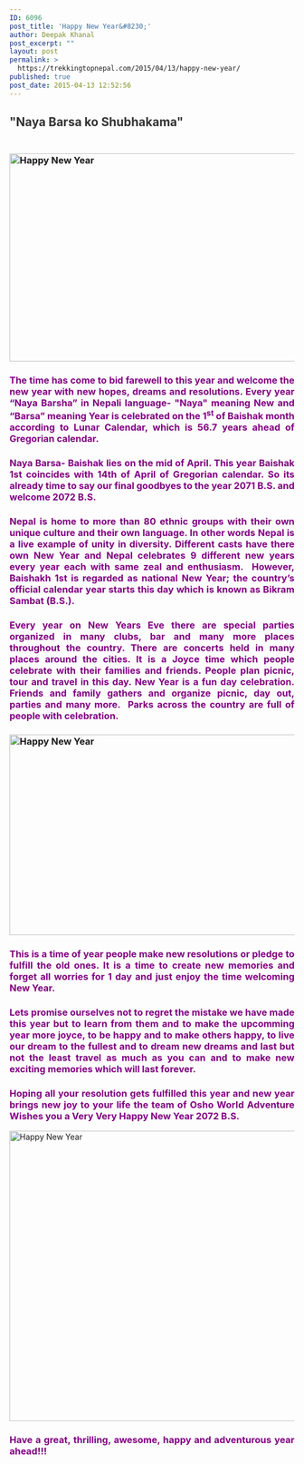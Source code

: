 ```yaml
---
ID: 6096
post_title: 'Happy New Year&#8230;'
author: Deepak Khanal
post_excerpt: ""
layout: post
permalink: >
  https://trekkingtopnepal.com/2015/04/13/happy-new-year/
published: true
post_date: 2015-04-13 12:52:56
---
```

<h2 style="text-align: justify;"><span style="color: #333333;">"Naya Barsa ko Shubhakama"</span></h2>
<h3> <a href="http://oshoadventure.com/wp-content/uploads/2015/04/Happy-New-Year-Greeting-Cards-Post-20712.jpg"><img class="aligncenter  wp-image-6105" src="http://oshoadventure.com/wp-content/uploads/2015/04/Happy-New-Year-Greeting-Cards-Post-20712.jpg" alt="Happy New Year" width="546" height="367" /></a></h3>
<h3 style="text-align: justify;"><span style="color: #800080;">The time has come to bid farewell to this year and welcome the new year with new hopes, dreams and resolutions. Every year “Naya Barsha” in Nepali language- "Naya" meaning New and “Barsa” meaning Year is celebrated on the 1<sup>st</sup> of Baishak month according to Lunar Calendar, which is 56.7 years ahead of Gregorian calendar.</span></h3>
<h3 style="text-align: justify;"><span style="color: #800080;">Naya Barsa- Baishak lies on the mid of April. This year Baishak 1st coincides with 14th of April of Gregorian calendar. So its already time to say our final goodbyes to the year 2071 B.S. and welcome 2072 B.S.</span></h3>
<h3 style="text-align: justify;"><span style="color: #800080;">Nepal is home to more than 80 ethnic groups with their own unique culture and their own language. In other words Nepal is a live example of unity in diversity. Different casts have there own New Year and Nepal celebrates 9 different new years every year each with same zeal and enthusiasm.  However, Baishakh 1st is regarded as national New Year; the country’s official calendar year starts this day which is known as Bikram Sambat (B.S.).</span></h3>
<h3 style="text-align: justify;"><span style="color: #800080;">Every year on New Years Eve there are special parties organized in many clubs, bar and many more places throughout the country. There are concerts held in many places around the cities. It is a Joyce time which people celebrate with their families and friends. People plan picnic, tour and travel in this day. New Year is a fun day celebration. Friends and family gathers and organize picnic, day out, parties and many more.  Parks across the country are full of people with celebration.</span></h3>
<h3 style="text-align: justify;"><a href="http://oshoadventure.com/wp-content/uploads/2015/04/original.jpg"><img class="aligncenter wp-image-6098 " src="http://oshoadventure.com/wp-content/uploads/2015/04/original.jpg" alt="Happy New Year" width="629" height="354" /></a></h3>
<h3 style="text-align: justify;"><span style="color: #800080;">This is a time of year people make new resolutions or pledge to fulfill the old ones. It is a time to create new memories and forget all worries for 1 day and just enjoy the time welcoming New Year.</span></h3>
<h3 style="text-align: justify;"><span style="color: #800080;">Lets promise ourselves not to regret the mistake we have made this year but to learn from them and to make the upcomming year more joyce, to be happy and to make others happy, to live our dream to the fullest and to dream new dreams and last but not the least travel as much as you can and to make new exciting memories which will last forever.</span></h3>
<h3 style="text-align: justify;"><span style="color: #800080;">Hoping all your resolution gets fulfilled this year and new year brings new joy to your life the team of Osho World Adventure Wishes you a Very Very Happy New Year 2072 B.S.</span></h3>
<a href="http://oshoadventure.com/wp-content/uploads/2015/04/6a71ca588ba7072bbd7b6e1077d3998d.jpg"><img class="aligncenter size-full wp-image-6104" src="http://oshoadventure.com/wp-content/uploads/2015/04/6a71ca588ba7072bbd7b6e1077d3998d.jpg" alt="Happy New Year" width="512" height="512" /></a>
<h3 style="text-align: justify;"><span style="color: #800080;">Have a great, thrilling, awesome, happy and adventurous year ahead!!!</span></h3>